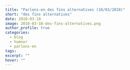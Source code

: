 ```yaml
---
title: "Parlons-en des fins alternatives (10/03/2010)"
short: "des fins alternatives"
date: 2010-03-10
image: 2010-03-10-des-fins-alternatives.png
author_profile: true
categories:
  - blog
  - humour
  - parlons-en
tags:
excerpt: ""
hover: ""
---
```

